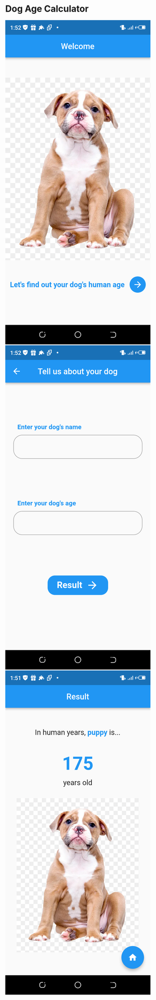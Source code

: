 # Dog Age Calculator


![](images/welcome-screen.png) ![](images/user-input.png) ![](images/result-screen.png)

